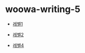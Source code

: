 # woowa-writing-5

* [레벨1](https://github.com/ki960213/woowa-writing-5/blob/main/level1.md)

* [레벨2](https://github.com/ki960213/woowa-writing-5/blob/level2/level2.md)

* [레벨4](https://github.com/ki960213/woowa-writing-5/blob/level4/level4.md)
